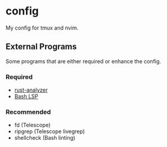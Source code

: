 # config
My config for tmux and nvim.

## External Programs
Some programs that are either required or enhance the config.

### Required
- [rust-analyzer](https://github.com/rust-lang/rust-analyzer)
- [Bash LSP](https://github.com/bash-lsp/bash-language-server)

### Recommended
- fd (Telescope)
- ripgrep (Telescope livegrep)
- shellcheck (Bash linting)

